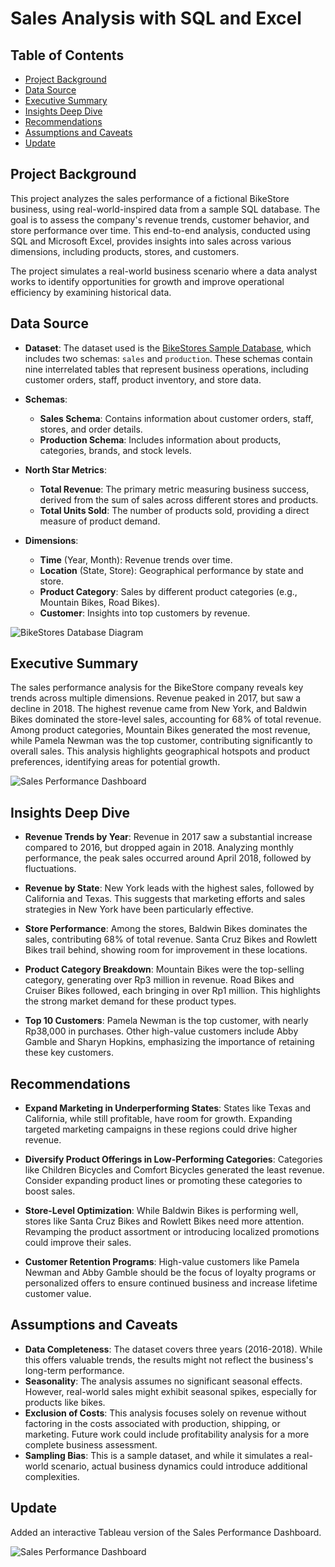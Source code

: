 # Sales Analysis with SQL and Excel

## Table of Contents

- [Project Background](#project-background)
- [Data Source](#data-source)
- [Executive Summary](#executive-summary)
- [Insights Deep Dive](#insights-deep-dive)
- [Recommendations](#recommendations)
- [Assumptions and Caveats](#assumptions-and-caveats)
- [Update](#update)

## Project Background

This project analyzes the sales performance of a fictional BikeStore business, using real-world-inspired data from a sample SQL database. The goal is to assess the company's revenue trends, customer behavior, and store performance over time. This end-to-end analysis, conducted using SQL and Microsoft Excel, provides insights into sales across various dimensions, including products, stores, and customers.

The project simulates a real-world business scenario where a data analyst works to identify opportunities for growth and improve operational efficiency by examining historical data.

## Data Source

- **Dataset**: The dataset used is the [BikeStores Sample Database](https://www.sqlservertutorial.net/getting-started/sql-server-sample-database/), which includes two schemas: `sales` and `production`. These schemas contain nine interrelated tables that represent business operations, including customer orders, staff, product inventory, and store data.

- **Schemas**:

  - **Sales Schema**: Contains information about customer orders, staff, stores, and order details.
  - **Production Schema**: Includes information about products, categories, brands, and stock levels.

- **North Star Metrics**:

  - **Total Revenue**: The primary metric measuring business success, derived from the sum of sales across different stores and products.
  - **Total Units Sold**: The number of products sold, providing a direct measure of product demand.

- **Dimensions**:
  - **Time** (Year, Month): Revenue trends over time.
  - **Location** (State, Store): Geographical performance by state and store.
  - **Product Category**: Sales by different product categories (e.g., Mountain Bikes, Road Bikes).
  - **Customer**: Insights into top customers by revenue.

![BikeStores Database Diagram](SQL-Server-Sample-Database.png)

## Executive Summary

The sales performance analysis for the BikeStore company reveals key trends across multiple dimensions. Revenue peaked in 2017, but saw a decline in 2018. The highest revenue came from New York, and Baldwin Bikes dominated the store-level sales, accounting for 68% of total revenue. Among product categories, Mountain Bikes generated the most revenue, while Pamela Newman was the top customer, contributing significantly to overall sales. This analysis highlights geographical hotspots and product preferences, identifying areas for potential growth.

![Sales Performance Dashboard](dashboard.png)

## Insights Deep Dive

- **Revenue Trends by Year**: Revenue in 2017 saw a substantial increase compared to 2016, but dropped again in 2018. Analyzing monthly performance, the peak sales occurred around April 2018, followed by fluctuations.
- **Revenue by State**: New York leads with the highest sales, followed by California and Texas. This suggests that marketing efforts and sales strategies in New York have been particularly effective.

- **Store Performance**: Among the stores, Baldwin Bikes dominates the sales, contributing 68% of total revenue. Santa Cruz Bikes and Rowlett Bikes trail behind, showing room for improvement in these locations.

- **Product Category Breakdown**: Mountain Bikes were the top-selling category, generating over Rp3 million in revenue. Road Bikes and Cruiser Bikes followed, each bringing in over Rp1 million. This highlights the strong market demand for these product types.

- **Top 10 Customers**: Pamela Newman is the top customer, with nearly Rp38,000 in purchases. Other high-value customers include Abby Gamble and Sharyn Hopkins, emphasizing the importance of retaining these key customers.

## Recommendations

- **Expand Marketing in Underperforming States**: States like Texas and California, while still profitable, have room for growth. Expanding targeted marketing campaigns in these regions could drive higher revenue.

- **Diversify Product Offerings in Low-Performing Categories**: Categories like Children Bicycles and Comfort Bicycles generated the least revenue. Consider expanding product lines or promoting these categories to boost sales.

- **Store-Level Optimization**: While Baldwin Bikes is performing well, stores like Santa Cruz Bikes and Rowlett Bikes need more attention. Revamping the product assortment or introducing localized promotions could improve their sales.

- **Customer Retention Programs**: High-value customers like Pamela Newman and Abby Gamble should be the focus of loyalty programs or personalized offers to ensure continued business and increase lifetime customer value.

## Assumptions and Caveats

- **Data Completeness**: The dataset covers three years (2016-2018). While this offers valuable trends, the results might not reflect the business's long-term performance.
- **Seasonality**: The analysis assumes no significant seasonal effects. However, real-world sales might exhibit seasonal spikes, especially for products like bikes.
- **Exclusion of Costs**: This analysis focuses solely on revenue without factoring in the costs associated with production, shipping, or marketing. Future work could include profitability analysis for a more complete business assessment.
- **Sampling Bias**: This is a sample dataset, and while it simulates a real-world scenario, actual business dynamics could introduce additional complexities.

## Update

Added an interactive Tableau version of the Sales Performance Dashboard.

![Sales Performance Dashboard](tableau_dashboard.png)

